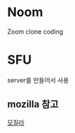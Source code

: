 # Noom

Zoom clone coding
# SFU
server를 만들어서 사용
## mozilla 참고 
[모질라](https://developer.mozilla.org/en-US/docs/Web/API/RTCPeerConnection/createDataChannel)

